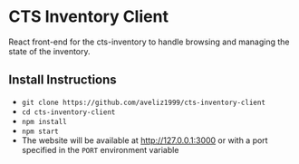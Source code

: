 # CTS Inventory Client

React front-end for the cts-inventory to handle browsing and managing the state of the inventory.

## Install Instructions

* `git clone https://github.com/aveliz1999/cts-inventory-client`
* `cd cts-inventory-client`
* `npm install`
* `npm start`
* The website will be available at http://127.0.0.1:3000 or with a port specified in the `PORT` environment variable